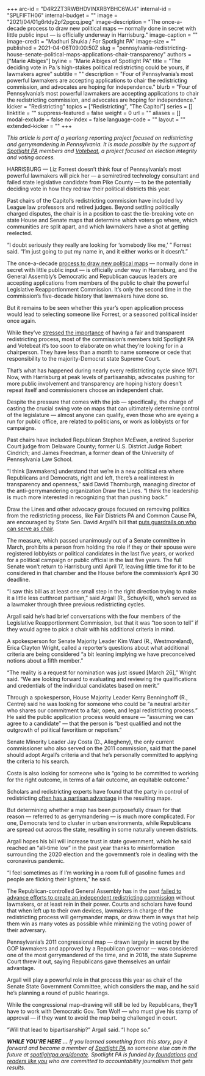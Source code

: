 +++
arc-id = "D4R2ZT3RWBHDVINXRBYBHC6WJ4"
internal-id = "SPLFIFTH06"
internal-budget = ""
image = "2021/04/01g6rtdy2pf2pgcq.jpeg"
image-description = "The once-a-decade process to draw new political maps — normally done in secret with little public input — is officially underway in Harrisburg."
image-caption = ""
image-credit = "Madhuri Shukla / For Spotlight PA"
image-size = ""
published = 2021-04-06T09:00:50Z
slug = "pennsylvania-redistricting-house-senate-political-maps-applications-chair-transparency"
authors = ["Marie Albiges"]
byline = "Marie Albiges of Spotlight PA"
title = "The deciding vote in Pa.’s high-stakes political redistricting could be yours, if lawmakers agree"
subtitle = ""
description = "Four of Pennsylvania’s most powerful lawmakers are accepting applications to chair the redistricting commission, and advocates are hoping for independence."
blurb = "Four of Pennsylvania’s most powerful lawmakers are accepting applications to chair the redistricting commission, and advocates are hoping for independence."
kicker = "Redistricting"
topics = ["Redistricting", "The Capitol"]
series = []
linktitle = ""
suppress-featured = false
weight = 0
url = ""
aliases = []
modal-exclude = false
no-index = false
language-code = ""
layout = ""
extended-kicker = ""
+++

<i>This article is part of a yearlong reporting project focused on redistricting and gerrymandering in Pennsylvania. It is made possible by the support of </i><a href="https://lesspage.com/"><i>Spotlight PA</i></a><i> members and </i><a href="https://votebeat.org/"><i>Votebeat</i></a><i>, a project focused on election integrity and voting access.</i>

HARRISBURG — Liz Forrest doesn’t think four of Pennsylvania’s most powerful lawmakers will pick her — a semiretired technology consultant and failed state legislative candidate from Pike County — to be the potentially deciding vote in how they redraw their political districts this year.

Past chairs of the Capitol’s redistricting commission have included Ivy League law professors and retired judges. Beyond settling politically charged disputes, the chair is in a position to cast the tie-breaking vote on state House and Senate maps that determine which voters go where, which communities are split apart, and which lawmakers have a shot at getting reelected.

“I doubt seriously they really are looking for ‘somebody like me,’ ” Forrest said. “I’m just going to put my name in, and it either works or it doesn’t.”

<script src="https://lesspage.com/embed.js" async></script><div data-spl-embed-version="1" data-spl-src="https://lesspage.com/embeds/newsletter/"></div>

The once-a-decade <a href="https://lesspage.com/news/2021/01/pennsylvania-redistricting-gerrymandering-2021-explainer/">process to draw new political maps</a> — normally done in secret with little public input — is officially under way in Harrisburg, and the General Assembly’s Democratic and Republican caucus leaders are accepting applications from members of the public to chair the powerful Legislative Reapportionment Commission. It’s only the second time in the commission’s five-decade history that lawmakers have done so.

But it remains to be seen whether this year’s open application process would lead to selecting someone like Forrest, or a seasoned political insider once again.

While they’ve <a href="https://www.redistricting.state.pa.us/commission/article/1045">stressed the importance</a> of having a fair and transparent redistricting process, most of the commission’s members told Spotlight PA and Votebeat it’s too soon to elaborate on what they’re looking for in a chairperson. They have less than a month to name someone or cede that responsibility to the majority-Democrat state Supreme Court.

That’s what has happened during nearly every redistricting cycle since 1971. Now, with Harrisburg at peak levels of partisanship, advocates pushing for more public involvement and transparency are hoping history doesn’t repeat itself and commissioners choose an independent chair.

Despite the pressure that comes with the job — specifically, the charge of casting the crucial swing vote on maps that can ultimately determine control of the legislature — almost anyone can qualify, even those who are eyeing a run for public office, are related to politicians, or work as lobbyists or for campaigns.

Past chairs have included Republican Stephen McEwen, a retired Superior Court judge from Delaware County; former U.S. District Judge Robert Cindrich; and James Freedman, a former dean of the University of Pennsylvania Law School.

“I think [lawmakers] understand that we’re in a new political era where Republicans and Democrats, right and left, there’s a real interest in transparency and openness,” said David Thornburgh, managing director of the anti-gerrymandering organization Draw the Lines. “I think the leadership is much more interested in recognizing that than pushing back.”

<script src="https://lesspage.com/embed.js" async></script><div data-spl-embed-version="1" data-spl-src="https://lesspage.com/embeds/tips/?tip_text=Are%20you%20interested%20in%20serving%20as%20the%20chair%20of%20the%20Legislative%20Reapportionment%20Commission%3F%20We%20want%20to%20hear%20from%20you."></div>

Draw the Lines and other advocacy groups focused on removing politics from the redistricting process, like Fair Districts PA and Common Cause PA, are encouraged by State Sen. David Argall’s bill that <a href="https://www.legis.state.pa.us/cfdocs/billinfo/billinfo.cfm?syear=2021&sind=0&body=S&type=B&bn=0441">puts guardrails on who can serve as chair</a>.

The measure, which passed unanimously out of a Senate committee in March, prohibits a person from holding the role if they or their spouse were registered lobbyists or political candidates in the last five years, or worked for a political campaign or public official in the last five years. The full Senate won’t return to Harrisburg until April 17, leaving little time for it to be considered in that chamber and the House before the commission’s April 30 deadline.

“I saw this bill as at least one small step in the right direction trying to make it a little less cutthroat partisan,” said Argall (R., Schuylkill), who’s served as a lawmaker through three previous redistricting cycles.

Argall said he’s had brief conversations with the four members of the Legislative Reapportionment Commission, but that it was “too soon to tell” if they would agree to pick a chair with his additional criteria in mind.

A spokesperson for Senate Majority Leader Kim Ward (R., Westmoreland), Erica Clayton Wright, called a reporter’s questions about what additional criteria are being considered “a bit leaning implying we have preconceived notions about a fifth member.”

“The reality is a request for nomination was just issued [March 26],” Wright said. “We are looking forward to evaluating and reviewing the qualifications and credentials of the individual candidates based on merit.”

Through a spokesperson, House Majority Leader Kerry Benninghoff (R., Centre) said he was looking for someone who could be “a neutral arbiter who shares our commitment to a fair, open, and legal redistricting process.” He said the public application process would ensure — “assuming we can agree to a candidate” — that the person is “best qualified and not the outgrowth of political favoritism or nepotism.”

<script src="https://lesspage.com/embed.js" async></script><div data-spl-embed-version="1" data-spl-src="https://lesspage.com/embeds/donate/?teaser_text=If%20you%20learned%20something%20from%20this%20report%2C%20pay%20it%20forward%20and%20become%20a%20member%20of%20Spotlight%20PA%20so%20someone%20else%20can%20in%20the%20future.&cta_text=CLICK%20TO%20CONTRIBUTE&eyebrow_text=WHILE%20YOU'RE%20HERE..."></div>

Senate Minority Leader Jay Costa (D., Allegheny), the only current commissioner who also served on the 2011 commission, said that the panel should adopt Argall’s criteria and that he’s personally committed to applying the criteria to his search.

Costa is also looking for someone who is “going to be committed to working for the right outcome, in terms of a fair outcome, an equitable outcome.”

Scholars and redistricting experts have found that the party in control of redistricting <a href="https://www.tandfonline.com/doi/pdf/10.1080/2330443X.2020.1806762?needAccess=true">often has a partisan advantage</a> in the resulting maps.

But determining whether a map has been purposefully drawn for that reason — referred to as gerrymandering — is much more complicated. For one, Democrats tend to cluster in urban environments, while Republicans are spread out across the state, resulting in some naturally uneven districts.

Argall hopes his bill will increase trust in state government, which he said reached an “all-time low” in the past year thanks to misinformation surrounding the 2020 election and the government’s role in dealing with the coronavirus pandemic.

“I feel sometimes as if I’m working in a room full of gasoline fumes and people are flicking their lighters,” he said.

The Republican-controlled General Assembly has in the past <a href="https://lesspage.com/news/2020/07/redistricting-gerrymandering-pennsylvania-maps-fair-districts/">failed to advance efforts to create an independent redistricting commission</a> without lawmakers, or at least rein in their power. Courts and scholars have found that when left up to their own devices, lawmakers in charge of the redistricting process will gerrymander maps, or draw them in ways that help them win as many votes as possible while minimizing the voting power of their adversary.

Pennsylvania’s 2011 congressional map — drawn largely in secret by the GOP lawmakers and approved by a Republican governor — was considered one of the most gerrymandered of the time, and in 2018, the state Supreme Court threw it out, saying Republicans gave themselves an unfair advantage.

Argall will play a powerful role in that process this year as chair of the Senate State Government Committee, which considers the map, and he said he’s planning a round of public hearings.

While the congressional map-drawing will still be led by Republicans, they’ll have to work with Democratic Gov. Tom Wolf — who must give his stamp of approval — if they want to avoid the map being challenged in court.

“Will that lead to bipartisanship?” Argall said. “I hope so.”

<i><b>WHILE YOU’RE HERE …</b></i><i> If you learned something from this story, pay it forward and become a member of </i><a href="https://lesspage.com/"><i>Spotlight PA</i></a><i> so someone else can in the future at </i><a href="http://spotlightpa.org/donate"><i>spotlightpa.org/donate</i></a><i>. Spotlight PA is funded by</i><a href="https://lesspage.com/support"><i> foundations</i></a><i> </i><a href="https://lesspage.com/support"><i>and readers like you</i></a><i> who are committed to accountability journalism that gets results.</i>
